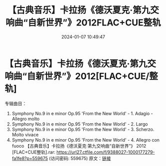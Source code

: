 ﻿---
title: 【古典音乐】卡拉扬《德沃夏克·第九交响曲“自新世界”》2012FLAC+CUE整轨
date: 2024-01-07 10:49:47
categories: 古典音乐、新世纪、纯音雅乐
tags: 纯音雅乐
---
# 【古典音乐】卡拉扬《德沃夏克·第九交响曲“自新世界”》2012[FLAC+CUE/整轨]

专辑曲目：
01. Symphony No.9 in e minor Op.95 'From the New World' - 1.
Adagio - Allegro molto
02. Symphony No.9 in e minor Op.95 'From the New World' - 2.
Largo
03. Symphony No.9 in e minor Op.95 'From the New World' - 3.
Scherzo. Molto vivace
04. Symphony No.9 in e minor Op.95 'From the New World' - 4.
Allegro con fuoco
【古典音乐】卡拉扬《德沃夏克·第九交响曲“自新世界”》 2012 [FLAC+CUE整轨].rar: https://url27.ctfile.com/f/9388027-1000177279-fa1fe8?p=559675
(访问密码: 559675)
原文：[链接](https://blog.sina.com.cn/s/blog_1647c7e7601031447.html)